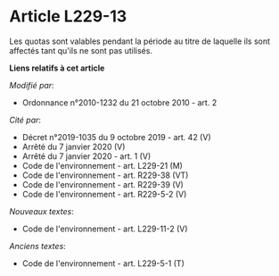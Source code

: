 # Article L229-13

Les quotas sont valables pendant la période au titre de laquelle ils sont affectés tant qu'ils ne sont pas utilisés.

**Liens relatifs à cet article**

_Modifié par_:

  - Ordonnance n°2010-1232 du 21 octobre 2010 - art. 2

_Cité par_:

  - Décret n°2019-1035 du 9 octobre 2019 - art. 42 (V)
  - Arrêté du 7 janvier 2020 (V)
  - Arrêté du 7 janvier 2020 - art. 1 (V)
  - Code de l'environnement - art. L229-21 (M)
  - Code de l'environnement - art. R229-38 (VT)
  - Code de l'environnement - art. R229-39 (V)
  - Code de l'environnement - art. R229-5-2 (V)

_Nouveaux textes_:

  - Code de l'environnement - art. L229-11-2 (V)

_Anciens textes_:

  - Code de l'environnement - art. L229-5-1 (T)
